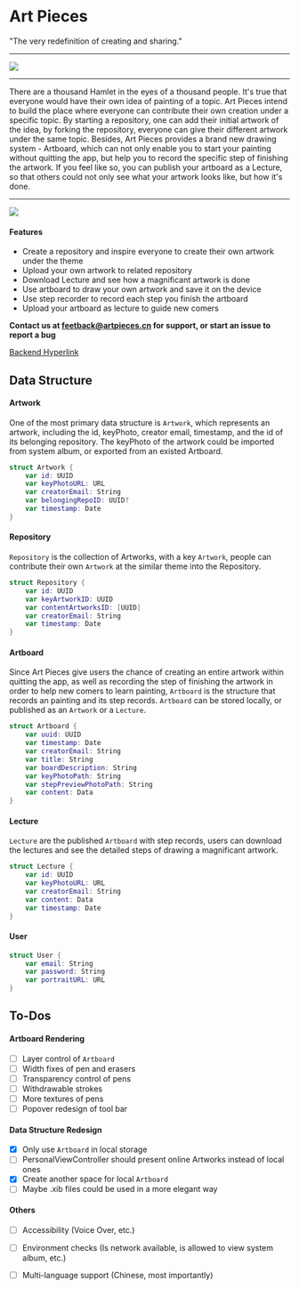 # Art Pieces

"The very redefinition of creating and sharing."

___

![](https://cl.ly/307d9c6e3ce1/IMG_0120.PNG)

___

There are a thousand Hamlet in the eyes of a thousand people. It's true that everyone would have their own idea of painting of a topic. Art Pieces intend to build the place where everyone can contribute their own creation under a specific topic. By starting a repository, one can add their initial artwork of the idea, by forking the repository, everyone can give their different artwork under the same topic.
Besides, Art Pieces provides a brand new drawing system - Artboard, which can not only enable you to start your painting without quitting the app, but help you to record the specific step of finishing the artwork. If you feel like so, you can publish your artboard as a Lecture, so that others could not only see what your artwork looks like, but how it's done.

___

![](https://cl.ly/cee8dc911371/ScreenShot.jpg)

#### Features
- Create a repository and inspire everyone to create their own artwork under the theme
- Upload your own artwork to related repository
- Download Lecture and see how a magnificant artwork is done
- Use artboard to draw your own artwork and save it on the device
- Use step recorder to record each step you finish the artboard
- Upload your artboard as lecture to guide new comers

__Contact us at feetback@artpieces.cn for support, or start an issue to report a bug__

[Backend Hyperlink](https://github.com/ZJUGuoShuai/ArtPieces-Back-end)

## Data Structure

#### Artwork
One of the most primary data structure is `Artwork`, which represents an artwork, including the id, keyPhoto, creator email, timestamp, and the id of its belonging repository. The keyPhoto of the artwork could be imported from system album, or exported from an existed Artboard.
``` Swift
struct Artwork {
	var id: UUID
	var keyPhotoURL: URL
	var creatorEmail: String
	var belongingRepoID: UUID?
	var timestamp: Date
}
```

#### Repository
`Repository` is the collection of Artworks, with a key `Artwork`, people can contribute their own `Artwork` at the similar theme into the Repository.
``` Swift
struct Repository {
	var id: UUID
	var keyArtworkID: UUID
	var contentArtworksID: [UUID]
	var creatorEmail: String
	var timestamp: Date
}
```

#### Artboard
Since Art Pieces give users the chance of creating an entire artwork within quitting the app, as well as recording the step of finishing the artwork in order to help new comers to learn painting, `Artboard` is the structure that records an painting and its step records. `Artboard` can be stored locally, or published as an `Artwork` or a `Lecture`.
``` Swift 
struct Artboard {
	var uuid: UUID
	var timestamp: Date
	var creatorEmail: String
	var title: String
	var boardDescription: String
	var keyPhotoPath: String
	var stepPreviewPhotoPath: String
	var content: Data
}
```

#### Lecture
`Lecture` are the published `Artboard` with step records, users can download the lectures and see the detailed steps of drawing a magnificant artwork.
``` Swift
struct Lecture {
	var id: UUID
	var keyPhotoURL: URL
	var creatorEmail: String
	var content: Data
	var timestamp: Date
}
```

#### User
``` Swift
struct User {
	var email: String
	var password: String
	var portraitURL: URL
}
```

## To-Dos
#### Artboard Rendering
- [ ] Layer control of `Artboard`
- [ ] Width fixes of pen and erasers
- [ ] Transparency control of pens
- [ ] Withdrawable strokes
- [ ] More textures of pens
- [ ] Popover redesign of tool bar

#### Data Structure Redesign
- [x] Only use `Artboard` in local storage
- [ ] PersonalViewController should present online Artworks instead of local ones
- [x] Create another space for local `Artboard`
- [ ] Maybe .xib files could be used in a more elegant way

#### Others
- [ ] Accessibility (Voice Over, etc.)
- [ ] Environment checks (Is network available, is allowed to view system album, etc.)
- [ ] Multi-language support (Chinese, most importantly)


